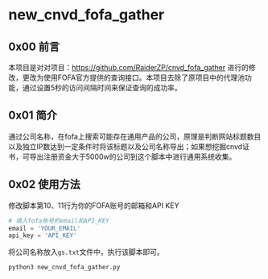 # new_cnvd_fofa_gather

## 0x00 前言

本项目是对对项目：https://github.com/RaiderZP/cnvd_fofa_gather 进行的修改，更改为使用FOFA官方提供的查询接口。本项目去除了原项目中的代理池功能，通过设置5秒的访问间隔时间来保证查询的成功率。

## 0x01 简介

通过公司名称，在fofa上搜索可能存在通用产品的公司，原理是判断网站标题数目以及独立IP数达到一定条件时将该标题以及公司名称导出；如果想挖掘cnvd证书，可导出注册资金大于5000w的公司到这个脚本中进行通用系统收集。

## 0x02 使用方法

修改脚本第10、11行为你的FOFA账号的邮箱和API KEY

```python
# 填入fofa账号的email和API_KEY
email = 'YOUR_EMAIL'
api_key = 'API_KEY'
```

将公司名称放入`gs.txt`文件中，执行该脚本即可。

```python
python3 new_cnvd_fofa_gather.py
```



